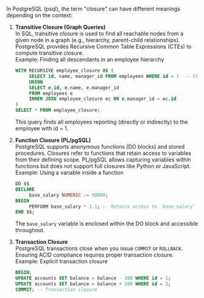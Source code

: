 In PostgreSQL (psql), the term "closure" can have different meanings depending on the context:

1. **Transitive Closure (Graph Queries)**  
    In SQL, transitive closure is used to find all reachable nodes from a given node in a graph (e.g., hierarchy, parent-child relationships). PostgreSQL provides Recursive Common Table Expressions (CTEs) to compute transitive closure.  
    Example: Finding all descendants in an employee hierarchy

    ```sql
    WITH RECURSIVE employee_closure AS (
         SELECT id, name, manager_id FROM employees WHERE id = 1  -- Start from a specific employee
         UNION
         SELECT e.id, e.name, e.manager_id
         FROM employees e
         INNER JOIN employee_closure ec ON e.manager_id = ec.id
    )
    SELECT * FROM employee_closure;
    ```
    This query finds all employees reporting (directly or indirectly) to the employee with id = 1.

2. **Function Closure (PL/pgSQL)**  
    PostgreSQL supports anonymous functions (DO blocks) and stored procedures. Closures refer to functions that retain access to variables from their defining scope. PL/pgSQL allows capturing variables within functions but does not support full closures like Python or JavaScript.  
    Example: Using a variable inside a function

    ```sql
    DO $$ 
    DECLARE 
         base_salary NUMERIC := 50000;
    BEGIN
         PERFORM base_salary * 1.1; -- Retains access to `base_salary`
    END $$;
    ```
    The `base_salary` variable is enclosed within the DO block and accessible throughout.

3. **Transaction Closure**  
    PostgreSQL transactions close when you issue `COMMIT` or `ROLLBACK`. Ensuring ACID compliance requires proper transaction closure.  
    Example: Explicit transaction closure

    ```sql
    BEGIN;
    UPDATE accounts SET balance = balance - 100 WHERE id = 1;
    UPDATE accounts SET balance = balance + 100 WHERE id = 2;
    COMMIT; -- Transaction closure
    ```
